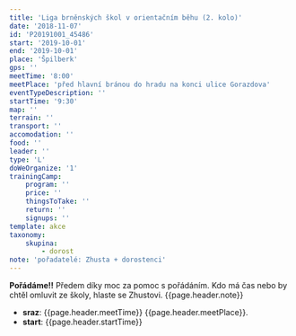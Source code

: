 ```yaml
---
title: 'Liga brněnských škol v orientačním běhu (2. kolo)'
date: '2018-11-07'
id: 'P20191001_45486'
start: '2019-10-01'
end: '2019-10-01'
place: 'Špilberk'
gps: ''
meetTime: '8:00'
meetPlace: 'před hlavní bránou do hradu na konci ulice Gorazdova'
eventTypeDescription: ''
startTime: '9:30'
map: ''
terrain: ''
transport: ''
accomodation: ''
food: ''
leader: ''
type: 'L'
doWeOrganize: '1'
trainingCamp:
    program: ''
    price: ''
    thingsToTake: ''
    return: ''
    signups: ''
template: akce
taxonomy:
    skupina:
        - dorost
note: 'pořadatelé: Zhusta + dorostenci'
---
```

**Pořádáme!!** Předem díky moc za pomoc s pořádáním. Kdo má čas nebo by chtěl
                    omluvit ze školy, hlaste se Zhustovi.
{{page.header.note}}
* **sraz**: {{page.header.meetTime}} {{page.header.meetPlace}}.
* **start**: {{page.header.startTime}}
